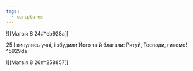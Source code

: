 ```yaml
---
tags:
  - scriptures
---
```


![[Матвія 8 24#^eb928a]]

25 І кинулись учні, і збудили Його та й благали: Рятуй, Господи, гинемо! ^5929da

![[Матвія 8 26#^258857]]